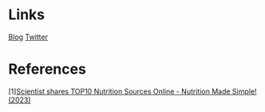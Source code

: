 # Links
[Blog](https://drguess.substack.com/)
[Twitter](https://twitter.com/Dr__Guess)

# References
[1][Scientist shares TOP10 Nutrition Sources Online - Nutrition Made Simple! (2023)](https://www.youtube.com/watch?v=IM065uo2_NM)
